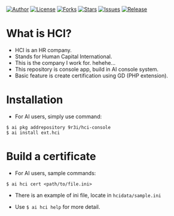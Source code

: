 
[![Author](https://img.shields.io/badge/author-9r3i-lightgrey.svg)](https://github.com/9r3i)
[![License](https://img.shields.io/github/license/9r3i/hci.svg)](https://github.com/9r3i/hci/blob/master/license.txt)
[![Forks](https://img.shields.io/github/forks/9r3i/hci.svg)](https://github.com/9r3i/hci/network)
[![Stars](https://img.shields.io/github/stars/9r3i/hci.svg)](https://github.com/9r3i/hci/stargazers)
[![Issues](https://img.shields.io/github/issues/9r3i/hci.svg)](https://github.com/9r3i/hci/issues)
[![Release](https://img.shields.io/github/release/9r3i/hci.svg)](https://github.com/9r3i/hci/releases)


# What is HCI?
- HCI is an HR company.
- Stands for Human Capital International.
- This is the company I work for. hehehe...
- This repository is console app, build in AI console system.
- Basic feature is create certification using GD (PHP extension).


# Installation
- For AI users, simply use command:

```
$ ai pkg addrepository 9r3i/hci-console
$ ai install ext.hci
```


# Build a certificate
- For AI users, sample commands:

```
$ ai hci cert <path/to/file.ini>
```

- There is an example of ini file, locate in ```hcidata/sample.ini``` 


- Use ```$ ai hci help``` for more detail.


